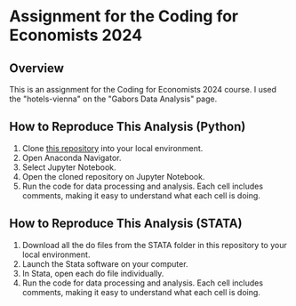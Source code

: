# Assignment for the Coding for Economists 2024 

## Overview
This is an assignment for the Coding for Economists 2024 course. I used the "hotels-vienna" on the "Gabors Data Analysis" page. 


## How to Reproduce This Analysis (Python)
1. Clone [this repository](https://github.com/ucoland/Assignment-Coding-for-Economists2024) into your local environment.
1. Open Anaconda Navigator.
1. Select Jupyter Notebook.
1. Open the cloned repository on Jupyter Notebook.
1. Run the code for data processing and analysis. Each cell includes comments, making it easy to understand what each cell is doing.

## How to Reproduce This Analysis (STATA)
1. Download all the do files from the STATA folder in this repository to your local environment.
1. Launch the Stata software on your computer.
1. In Stata, open each do file individually.
1. Run the code for data processing and analysis. Each cell includes comments, making it easy to understand what each cell is doing.